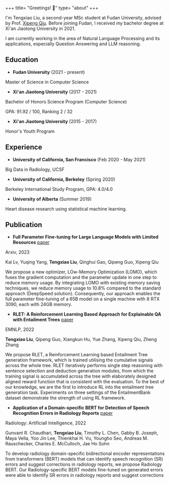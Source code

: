 +++
title= "Greetings! :wave:"
type= "about"
+++

I'm Tengxiao Liu, a second-year MSc student at Fudan University, advised by Prof. [Xipeng Qiu](https://xpqiu.github.io). 
Before joining Fudan, I received my bachelor degree at Xi'an Jiaotong University in 2021.

I am currently working in the area of Natural Language Processing and its applications, especially Question Answering and LLM reasoning.

## Education

* **Fudan University** (2021 - present)

Master of Science in Computer Science

* **Xi'an Jiaotong University** (2017 - 2021)

Bachelor of Honors Science Program (Computer Science)

GPA: 91.92 / 100, Ranking 2 / 32

* **Xi'an Jiaotong University** (2015 - 2017)

Honor's Youth Program



## Experience

* **University of California, San Francisco** (Feb 2020 - May 2021)

Big Data in Radiology, UCSF

* **University of California, Berkeley** (Spring 2020)

Berkeley International Study Program, GPA: 4.0/4.0

* **University of Alberta** (Summer 2019)

Heart disease research using statistical machine learning.


## Publication

* **Full Parameter Fine-tuning for Large Language Models with Limited Resources** [paper](https://arxiv.org/pdf/2306.09782.pdf)

Arxiv, 2023

Kai Lv, Yuqing Yang, **Tengxiao Liu**, Qinghui Gao, Qipeng Guo, Xipeng Qiu

We propose a new optimizer, LOw-Memory Optimization (LOMO), which fuses the gradient computation and the parameter update in one step to reduce memory usage. By integrating LOMO with existing memory saving techniques, we reduce memory usage to 10.8% compared to the standard approach (DeepSpeed solution). Consequently, our approach enables the full parameter fine-tuning of a 65B model on a single machine with 8 RTX 3090, each with 24GB memory.

* **RLET: A Reinforcement Learning Based Approach for Explainable QA with Entailment Trees** [paper](https://www.aclanthology.org/2022.emnlp-main.483.pdf)

EMNLP, 2022

**Tengxiao Liu**, Qipeng Guo, Xiangkun Hu, Yue Zhang, Xipeng Qiu, Zheng Zhang

We propose RLET, a Reinforcement Learning based Entailment Tree generation framework, which is trained utilising the cumulative signals across the whole tree. RLET iteratively performs single step reasoning with sentence selection and deduction generation modules, from which the training signal is accumulated across the tree with elaborately designed aligned reward function that is consistent with the evaluation. To the best of our knowledge, we are the first to introduce RL into the entailment tree generation task. Experiments on three settings of the EntailmentBank dataset demonstrate the strength of using RL framework. 

* **Application of a Domain-specific BERT for Detection of Speech Recognition Errors in Radiology Reports** [paper](https://pubmed.ncbi.nlm.nih.gov/35923373/)

Radiology: Artificiall Intelligence, 2022

Gunvant R. Chaudhari, **Tengxiao Liu**, Timothy L. Chen, Gabby B. Joseph, Maya Vella, Yoo Jin Lee, Thienkhai H. Vu, Youngho Seo, Andreas M. Rauschecker, Charles E. McCulloch, Jae Ho Sohn

To develop radiology domain-specific bidirectional encoder representations from transformers (BERT) models that can identify speech recognition (SR) errors and suggest corrections in radiology reports, we propose Radiology BERT. Our Radiology-specific BERT models fine-tuned on generated errors were able to identify SR errors in radiology reports and suggest corrections


